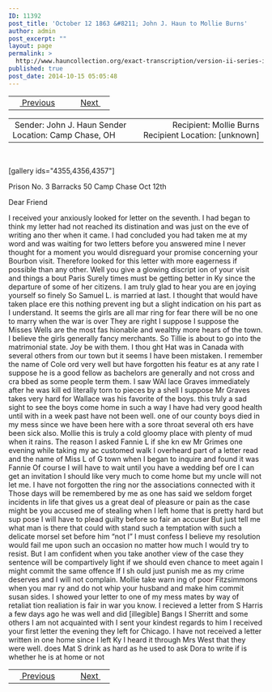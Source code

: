 ```yaml
---
ID: 11392
post_title: 'October 12 1863 &#8211; John J. Haun to Mollie Burns'
author: admin
post_excerpt: ""
layout: page
permalink: >
  http://www.hauncollection.org/exact-transcription/version-ii-series-iii/october-12-1863-john-j-haun-to-mollie-burns/
published: true
post_date: 2014-10-15 05:05:48
---
```

<table style="width: 100%;" align="center">
<tbody>
<tr>
<td width="50%"> <a href="http://www.hauncollection.org/version-2/version-ii-series-iii/october-5-1863/"><img src="https://lh3.googleusercontent.com/-EFJpxxNiPNw/VqgtWBCZrMI/AAAAAAAAAFU/WfY4lPFWWkg/s800-Ic42/Soeb-Plain-Arrows-8-10px.png" alt="" width="10" height="10" /> Previous</a></td>
<td style="text-align: right;"> <a href="http://www.hauncollection.org/version-2/version-ii-series-iii/october-21-1863/">Next <img src="https://lh3.googleusercontent.com/-67k0cYlpXHw/VqgtWKz1MXI/AAAAAAAAAFU/k9PW_Piyurk/s800-Ic42/Soeb-Plain-Arrows-5-10px.png" alt="" width="10" height="10" /></a></td>
</tr>
</tbody>
</table>
<table style="width: 100%;" align="center">
<tbody>
<tr>
<td width="50%"> Sender: John J. Haun
Sender Location: Camp Chase, OH</td>
<td style="text-align: right;"> Recipient: Mollie Burns
Recipient Location: [unknown]</td>
</tr>
</tbody>
</table>
&nbsp;

[gallery ids="4355,4356,4357"]

Prison No. 3 Barracks 50
Camp Chase Oct 12th

Dear Friend

I received your anxiously looked for letter
on the seventh. I had began to think my
letter had not reached its distination
and was just on the eve of writing ano
ther when it came. I had concluded you
had taken me at my word and was waiting
for two letters before you answered mine
I never thought for a moment you would
disreguard your promise concerning your
Bourbon visit. Therefore looked for this
letter with more eagerness if possible than
any other. Well you give a glowing discript
ion of your visit and things a bout Paris
Surely times must be getting better in
Ky since the departure of some of her
citizens. I am truly glad to hear you are en
joying yourself so finely So Samuel L.
is married at last. I thought that would
have taken place ere this nothing prevent
ing but a slight indication on his part
as I understand. It seems the girls are all mar
ring for fear there will be no one to marry
when the war is over They are right I suppose
I suppose the Misses Wells are the most fas
hionable and wealthy more hears of the
town. I believe the girls generally fancy
merchants. So Tillie is about to go into the
matrimonial state. Joy be with them. I thou
ght Hat was in Canada with several
others from our town but it seems I have
been mistaken. I remember the name of Cole
ord very well but have forgotten his featur
es at any rate I suppose he is a good fellow as
bachelors are generally and not cross and cra
bbed as some people term them. I saw WAl
lace Graves immediately after he was kill
ed literally torn to pieces by a shell I suppose
Mr Graves takes very hard for Wallace
was his favorite of the boys. this truly a sad
sight to see the boys come home in such a
way I have had very good health until with
in a week past have not been well. one
of our county boys died in my mess since we
have been here with a sore throat several oth
ers have been sick also. Mollie this is truly a
cold gloomy place with plenty of mud when
it rains. The reason I asked Fannie L if she kn
ew Mr Grimes one evening while taking my ac
customed walk I overheard part of a letter read
and the name of Miss L of G town when I began
to inquire and found it was Fannie Of course
I will have to wait until you have a wedding bef
ore I can get an invitation I should like very
much to come home but my uncle will not
let me. I have not forgotten the ring nor the
associations connected with it Those days
will be remembered by me as one has
said we seldom forget incidents in life that
gives us a great deal of pleasure or pain as
the case might be you accused me of stealing
when I left home that is pretty hard but sup
pose I will have to plead guilty before so fair an
accuser But just tell me what man is there
that could with stand such a temptation with
such a delicate morsel set before him “not I”
I must confess I believe my resolution would
fail me upon such an occasion no matter
how much I would try to resist. But I am
confident when you take another view of the
case they sentence will be compartively light
if we should even chance to meet again
I might commit the same offence If I sh
ould just punish me as my crime deserves
and I will not complain. Mollie take warn
ing of poor Fitzsimmons when you mar
ry and do not whip your husband and make
him commit susan sides. I showed your
letter to one of my mess mates by way of retaliat
tion realiation is fair in war you know. I
recieved a letter from S Harris a few days ago
he was well and did [illegible]
Bangs I Sherritt and some others I am not
acquainted with I sent your kindest regards
to him I received your first letter the evening
they left for Chicago. I have not received a letter
written in one home since I left Ky I heard it through
Mrs West that they were well. does Mat S
drink as hard as he used to ask Dora to write if
is whether he is at home or not

<table style="width: 100%;" align="center">
<tbody>
<tr>
<td width="50%"> <a href="http://www.hauncollection.org/version-2/version-ii-series-iii/october-5-1863/"><img src="https://lh3.googleusercontent.com/-EFJpxxNiPNw/VqgtWBCZrMI/AAAAAAAAAFU/WfY4lPFWWkg/s800-Ic42/Soeb-Plain-Arrows-8-10px.png" alt="" width="10" height="10" /> Previous</a></td>
<td style="text-align: right;"> <a href="http://www.hauncollection.org/version-2/version-ii-series-iii/october-21-1863/">Next <img src="https://lh3.googleusercontent.com/-67k0cYlpXHw/VqgtWKz1MXI/AAAAAAAAAFU/k9PW_Piyurk/s800-Ic42/Soeb-Plain-Arrows-5-10px.png" alt="" width="10" height="10" /></a></td>
</tr>
</tbody>
</table>